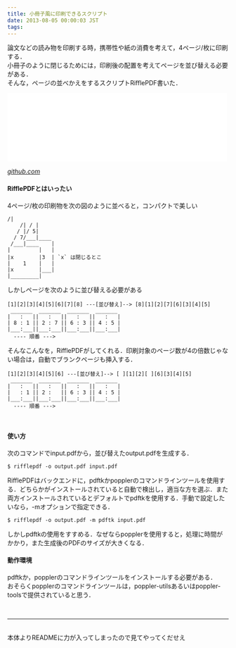 ```yaml
---
title: 小冊子風に印刷できるスクリプト
date: 2013-08-05 00:00:03 JST
tags: 
---
```


論文などの読み物を印刷する時，携帯性や紙の消費を考えて，4ページ/枚に印刷する．<br />
小冊子のように閉じるためには，印刷後の配置を考えてページを並び替える必要がある．<br />
そんな，ページの並べかえをするスクリプトRifflePDF書いた．

<iframe src="//hatenablog-parts.com/embed?url=https%3A%2F%2Fgithub.com%2Fueokande%2Frifflepdf" title="ueokande/rifflepdf" class="embed-card embed-webcard" scrolling="no" frameborder="0" style="display: block; width: 100%; height: 155px; max-width: 500px; margin: 10px 0px;"></iframe>

<cite>[github.com](https://github.com/ueokande/rifflepdf)</cite><br />

#### RifflePDFとはいったい

4ページ/枚の印刷物を次の図のように並べると，コンパクトで美しい

```
/|  
    /| / |
   / |/ 5|
  / 7/___|____
 /___|____    |
|         |   |
|x        |3  | `x` は閉じるとこ
|    1    |   |
|x        |___|
|_________|
```

しかしページを次のように並び替える必要がある

```
[1][2][3][4][5][6][7][8] ---[並び替え]--> [8][1][2][7][6][3][4][5]
 _______  _______  _______  _______  
|   :   ||   :   ||   :   ||   :   | 
| 8 : 1 || 2 : 7 || 6 : 3 || 4 : 5 | 
|___:___||___:___||___:___||___:___| 
  ---- 順番 --->
```

そんなこんなを，RifflePDFがしてくれる．印刷対象のページ数が4の倍数じゃない場合は，自動でブランクページも挿入する．

```
[1][2][3][4][5][6] ---[並び替え]--> [ ][1][2][ ][6][3][4][5]
 _______  _______  _______  _______  
|   :   ||   :   ||   :   ||   :   | 
|   : 1 || 2 :   || 6 : 3 || 4 : 5 | 
|___:___||___:___||___:___||___:___| 
  ---- 順番 --->
```

<span stlye="font-family:monospace"></span><br />

#### 使い方

次のコマンドで<span stlye="font-family:monospace">input.pdf</span>から，並び替えた<span stlye="font-family:monospace">output.pdf</span>を生成する．

```
$ rifflepdf -o output.pdf input.pdf
```

RifflePDFはバックエンドに，pdftkかpopplerのコマンドラインツールを使用する．どちらかがインストールされていると自動で検出し，適当な方を選ぶ．また両方インストールされているとデフォルトでpdftkを使用する．手動で設定したいなら，<span stlye="font-family:monospace">-m</span>オプションで指定できる．

```
$ rifflepdf -o output.pdf -m pdftk input.pdf
```

しかしpdftkの使用をすすめる．なぜならpopplerを使用すると，処理に時間がかかり，また生成後のPDFのサイズが大きくなる．

#### 動作環境

pdftkか，popplerのコマンドラインツールをインストールする必要がある．<br />
おそらくpopplerのコマンドラインツールは，<span stlye="font-family:monospace">poppler-utils</span>あるいは<span stlye="font-family:monospace">poppler-tools</span>で提供されていると思う．

<br />

* * *

<br />
本体よりREADMEに力が入ってしまったので見てやってくだせえ

